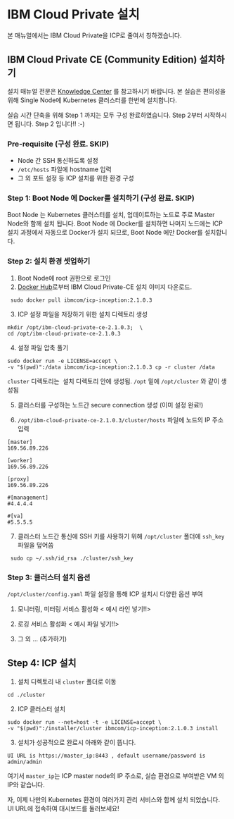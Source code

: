 # IBM Cloud Private 설치 
본 매뉴얼에서는 IBM Cloud Private을 ICP로 줄여서 칭하겠습니다.

## IBM Cloud Private CE (Community Edition) 설치하기
설치 매뉴얼 전문은 [Knowledge Center](https://www.ibm.com/support/knowledgecenter/SSBS6K_2.1.0.3/installing/install_containers_CE.html) 를 참고하시기 바랍니다.
본 실습은 편의성을 위해 Single Node에 Kubernetes 클러스터를 한번에 설치합니다.

실습 시간 단축을 위해 Step 1 까지는 모두 구성 완료하였습니다. 
Step 2부터 시작하시면 됩니다. Step 2 입니다!! :-)

### Pre-requisite (구성 완료. SKIP)
- Node 간 SSH 통신하도록 설정 
- `/etc/hosts` 파일에 hostname 입력
- 그 외 포트 설정 등 ICP 설치를 위한 환경 구성


### Step 1: Boot Node 에 Docker를 설치하기 (구성 완료. SKIP)
Boot Node 는 Kubernetes 클러스터를 설치, 업데이트하는 노드로 주로 Master Node와 함께 설치 됩니다. 
Boot Node 에 Docker를 설치하면 나머지 노드에는 ICP 설치 과정에서 자동으로 Docker가 설치 되므로, Boot Node 에만 Docker를 설치합니다. 


### Step 2: 설치 환경 셋업하기
1. Boot Node에 root 권한으로 로그인
2. [Docker Hub](https://hub.docker.com/r/ibmcom/icp-inception/)로부터 IBM Cloud Private-CE 설치 이미지 다운로드.
```
 sudo docker pull ibmcom/icp-inception:2.1.0.3

```

3. ICP 설정 파일을 저장하기 위한 설치 디렉토리 생성
 ```
 mkdir /opt/ibm-cloud-private-ce-2.1.0.3;  \
 cd /opt/ibm-cloud-private-ce-2.1.0.3
 ```
 
 4. 설정 파일 압축 풀기
 ```
 sudo docker run -e LICENSE=accept \
 -v "$(pwd)":/data ibmcom/icp-inception:2.1.0.3 cp -r cluster /data
 ```
`cluster` 디렉토리는  설치 디렉토리 안에 생성됨. `/opt` 밑에 `/opt/cluster` 와 같이 생성됨

5. 클러스터를 구성하는 노드간 secure connection 생성 (이미 설정 완료!)

6. `/opt/ibm-cloud-private-ce-2.1.0.3/cluster/hosts` 파일에 노드의 IP 주소 입력
```
[master]
169.56.89.226

[worker]
169.56.89.226

[proxy]
169.56.89.226

#[management]
#4.4.4.4

#[va]
#5.5.5.5
```

7. 클러스터 노드간 통신에 SSH 키를 사용하기 위해 `/opt/cluster` 폴더에 `ssh_key` 파일을 덮어씀
```
 sudo cp ~/.ssh/id_rsa ./cluster/ssh_key
 ```
 
### Step 3: 클러스터 설치 옵션
`/opt/cluster/config.yaml` 파일 설정을 통해 ICP 설치시 다양한 옵션 부여 

1. 모니터링, 미터링 서비스 활성화 
< 예시 라인 넣기!!>
2. 로깅 서비스 활성화 
< 예시 파일 넣기!!>

3. 그 외 ... (추가하기)


## Step 4: ICP 설치 
1. 설치 디렉토리 내 `cluster` 폴더로 이동 
```
cd ./cluster
```
2. ICP 클러스터 설치 
```
sudo docker run --net=host -t -e LICENSE=accept \
-v "$(pwd)":/installer/cluster ibmcom/icp-inception:2.1.0.3 install
```

3. 설치가 성공적으로 완료시 아래와 같이 뜹니다. 
```
UI URL is https://master_ip:8443 , default username/password is admin/admin
```

여기서 `master_ip`는 ICP master node의 IP 주소로, 실습 환경으로 부여받은 VM 의 IP와 같습니다. 

자, 이제 나만의 Kubernetes 환경이 여러가지 관리 서비스와 함께 설치 되었습니다. 
UI URL에 접속하여 대시보드를 둘러보세요!

